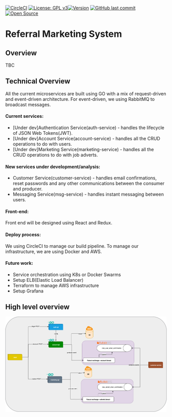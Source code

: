 [![CircleCI](https://circleci.com/gh/ProjectReferral/Get-me-in/tree/master.svg?style=svg&circle-token=632ab80f9b534a6dab955b1f27f267b00b700ac4)](https://circleci.com/gh/ProjectReferral/Get-me-in/tree/master)
[![License: GPL v3](https://img.shields.io/badge/License-GPLv3-blue.svg)](https://www.gnu.org/licenses/gpl-3.0)[![Version](https://badge.fury.io/gh/tterb%2FHyde.svg)](https://badge.fury.io/gh/tterb%2FHyde)
[![GitHub last commit](https://img.shields.io/github/last-commit/google/skia.svg?style=flat)]()
[![Open Source](https://badges.frapsoft.com/os/v1/open-source.svg?v=103)](https://opensource.org/)

# Referral Marketing System

## Overview

TBC

## Technical Overview

All the current microservices are built using GO with a mix of request-driven and event-driven architecture. For event-driven, we using RabbitMQ to broadcast messages.

#### Current services:
- [Under dev]Authentication Service(auth-service) - handles the lifecycle of JSON Web Tokens(JWT).
- [Under dev]Account Service(account-service) - handles all the CRUD operations to do with users.
- [Under dev]Marketing Service(marketing-service) - handles all the CRUD operations to do with job adverts.

#### New services under development/analysis:
- Customer Service(customer-service) - handles email confirmations, reset passwords and any other communications between the consumer and producer.
- Messaging Service(msg-service) - handles instant messaging between users.

#### Front-end:
Front end will be designed using React and Redux.

#### Deploy process:
We using CircleCI to manage our build pipeline. To manage our infrastructure, we are using Docker and AWS.

#### Future work:
- Service orchestration using K8s or Docker Swarms
- Setup ELB(Elastic Load Balancer)
- Terraform to manage AWS infrastructure
- Setup Grafana


## High level overview
![High-level Architecture](Q-split-6.png)


